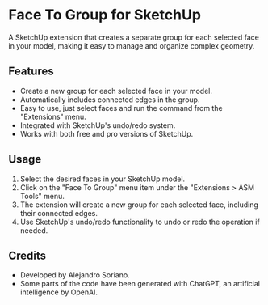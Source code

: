 # Face To Group for SketchUp
A SketchUp extension that creates a separate group for each selected face in your model, making it easy to manage and organize complex geometry.

## Features
- Create a new group for each selected face in your model.
- Automatically includes connected edges in the group.
- Easy to use, just select faces and run the command from the "Extensions" menu.
- Integrated with SketchUp's undo/redo system.
- Works with both free and pro versions of SketchUp.

## Usage
1. Select the desired faces in your SketchUp model.
2. Click on the "Face To Group" menu item under the "Extensions > ASM Tools" menu.
3. The extension will create a new group for each selected face, including their connected edges.
4. Use SketchUp's undo/redo functionality to undo or redo the operation if needed.

## Credits
- Developed by Alejandro Soriano.
- Some parts of the code have been generated with ChatGPT, an artificial intelligence by OpenAI.
